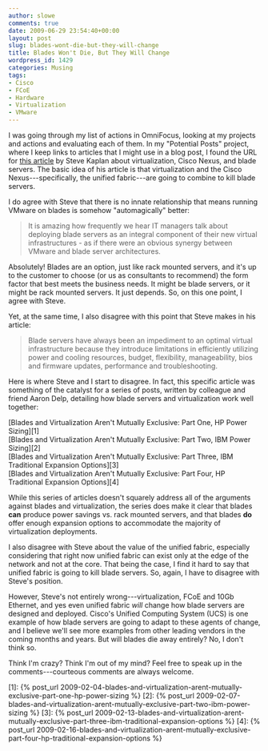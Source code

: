 ```yaml
---
author: slowe
comments: true
date: 2009-06-29 23:54:40+00:00
layout: post
slug: blades-wont-die-but-they-will-change
title: Blades Won't Die, But They Will Change
wordpress_id: 1429
categories: Musing
tags:
- Cisco
- FCoE
- Hardware
- Virtualization
- VMware
---
```


I was going through my list of actions in OmniFocus, looking at my projects and actions and evaluating each of them. In my "Potential Posts" project, where I keep links to articles that I might use in a blog post, I found the URL for [this article](http://www.dabcc.com/article.aspx?id=9114) by Steve Kaplan about virtualization, Cisco Nexus, and blade servers. The basic idea of his article is that virtualization and the Cisco Nexus---specifically, the unified fabric---are going to combine to kill blade servers.

I do agree with Steve that there is no innate relationship that means running VMware on blades is somehow "automagically" better:

>It is amazing how frequently we hear IT managers talk about deploying blade servers as an integral component of their new virtual infrastructures - as if there were an obvious synergy between VMware and blade server architectures.

Absolutely! Blades are an option, just like rack mounted servers, and it's up to the customer to choose (or us as consultants to recommend) the form factor that best meets the business needs. It might be blade servers, or it might be rack mounted servers. It just depends. So, on this one point, I agree with Steve.

Yet, at the same time, I also disagree with this point that Steve makes in his article:

>Blade servers have always been an impediment to an optimal virtual infrastructure because they introduce limitations in efficiently utilizing power and cooling resources, budget, flexibility, manageability, bios and firmware updates, performance and troubleshooting.

Here is where Steve and I start to disagree. In fact, this specific article was something of the catalyst for a series of posts, written by colleague and friend Aaron Delp, detailing how blade servers and virtualization work well together:

[Blades and Virtualization Aren't Mutually Exclusive: Part One, HP Power Sizing][1]  
[Blades and Virtualization Aren't Mutually Exclusive: Part Two, IBM Power Sizing][2]  
[Blades and Virtualization Aren't Mutually Exclusive: Part Three, IBM Traditional Expansion Options][3]  
[Blades and Virtualization Aren't Mutually Exclusive: Part Four, HP Traditional Expansion Options][4]

While this series of articles doesn't squarely address all of the arguments against blades and virtualization, the series does make it clear that blades **can** produce power savings vs. rack mounted servers, and that blades **do** offer enough expansion options to accommodate the majority of virtualization deployments.

I also disagree with Steve about the value of the unified fabric, especially considering that right now unified fabric can exist only at the edge of the network and not at the core. That being the case, I find it hard to say that unified fabric is going to kill blade servers. So, again, I have to disagree with Steve's position.

However, Steve's not entirely wrong---virtualization, FCoE and 10Gb Ethernet, and yes even unified fabric _will_ change how blade servers are designed and deployed. Cisco's Unified Computing System (UCS) is one example of how blade servers are going to adapt to these agents of change, and I believe we'll see more examples from other leading vendors in the coming months and years. But will blades die away entirely? No, I don't think so.

Think I'm crazy? Think I'm out of my mind? Feel free to speak up in the comments---courteous comments are always welcome.

[1]: {% post_url 2009-02-04-blades-and-virtualization-arent-mutually-exclusive-part-one-hp-power-sizing %}
[2]: {% post_url 2009-02-07-blades-and-virtualization-arent-mutually-exclusive-part-two-ibm-power-sizing %}
[3]: {% post_url 2009-02-13-blades-and-virtualization-arent-mutually-exclusive-part-three-ibm-traditional-expansion-options %}
[4]: {% post_url 2009-02-16-blades-and-virtualization-arent-mutually-exclusive-part-four-hp-traditional-expansion-options %}
